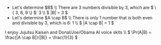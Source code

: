 <ul>
<li> Let's determine $B$ \\
There are 3 numbers divisible by 3, which are $ \{ 3, 6, 9 \} $: 3 \\
	      $ |B| = 3 $
	<li> Let's determine $A \cap B$ \\
There is only 1 number that is both even and divisible by 3, which is 6: 1 \\
$ |A \cap B| = 1 $
</ul>
I enjoy Jujutsu Kaisen and Donal/Joe/Obama AI voice skits \\
$ \Pr(A|B) = \frac{|A \cap B|}{|B|} = \frac{1}{3} $
